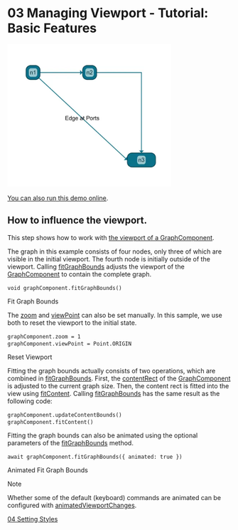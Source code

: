 <!--
 //////////////////////////////////////////////////////////////////////////////
 // @license
 // This file is part of yFiles for HTML.
 // Use is subject to license terms.
 //
 // Copyright (c) by yWorks GmbH, Vor dem Kreuzberg 28,
 // 72070 Tuebingen, Germany. All rights reserved.
 //
 //////////////////////////////////////////////////////////////////////////////
-->
# 03 Managing Viewport - Tutorial: Basic Features

<img src="../../../doc/demo-thumbnails/tutorial-basic-features-managing-viewport.webp" alt="demo-thumbnail" height="320"/>

[You can also run this demo online](https://www.yfiles.com/demos/tutorial-yfiles-basic-features/03-managing-viewport/).

## How to influence the viewport.

This step shows how to work with [the viewport of a GraphComponent](https://docs.yworks.com/yfileshtml/#/dguide/view_graphcontrol#view_graphcontrol_managing-the-view).

The graph in this example consists of four nodes, only three of which are visible in the initial viewport. The fourth node is initially outside of the viewport. Calling [fitGraphBounds](https://docs.yworks.com/yfileshtml/#/api/GraphComponent#GraphComponent-method-fitGraphBounds) adjusts the viewport of the [GraphComponent](https://docs.yworks.com/yfileshtml/#/api/GraphComponent) to contain the complete graph.

```
void graphComponent.fitGraphBounds()
```

Fit Graph Bounds

The [zoom](https://docs.yworks.com/yfileshtml/#/api/CanvasComponent#CanvasComponent-property-zoom) and [viewPoint](https://docs.yworks.com/yfileshtml/#/api/CanvasComponent#CanvasComponent-property-viewPoint) can also be set manually. In this sample, we use both to reset the viewport to the initial state.

```
graphComponent.zoom = 1
graphComponent.viewPoint = Point.ORIGIN
```

Reset Viewport

Fitting the graph bounds actually consists of two operations, which are combined in [fitGraphBounds](https://docs.yworks.com/yfileshtml/#/api/GraphComponent#GraphComponent-method-fitGraphBounds). First, the [contentRect](https://docs.yworks.com/yfileshtml/#/api/CanvasComponent#CanvasComponent-property-contentRect) of the [GraphComponent](https://docs.yworks.com/yfileshtml/#/api/GraphComponent) is adjusted to the current graph size. Then, the content rect is fitted into the view using [fitContent](https://docs.yworks.com/yfileshtml/#/api/CanvasComponent#CanvasComponent-method-fitContent). Calling [fitGraphBounds](https://docs.yworks.com/yfileshtml/#/api/GraphComponent#GraphComponent-method-fitGraphBounds) has the same result as the following code:

```
graphComponent.updateContentBounds()
graphComponent.fitContent()
```

Fitting the graph bounds can also be animated using the optional parameters of the [fitGraphBounds](https://docs.yworks.com/yfileshtml/#/api/GraphComponent#GraphComponent-method-fitGraphBounds) method.

```
await graphComponent.fitGraphBounds({ animated: true })
```

Animated Fit Graph Bounds

Note

Whether some of the default (keyboard) commands are animated can be configured with [animatedViewportChanges](https://docs.yworks.com/yfileshtml/#/api/CanvasComponent#CanvasComponent-property-animatedViewportChanges).

[04 Setting Styles](../../tutorial-yfiles-basic-features/04-setting-styles/)
